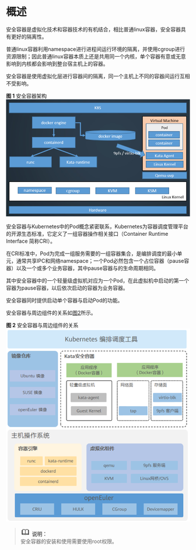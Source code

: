 # 概述

安全容器是虚拟化技术和容器技术的有机结合，相比普通linux容器，安全容器具有更好的隔离性。

普通linux容器利用namespace进行进程间运行环境的隔离，并使用cgroup进行资源限制；因此普通linux容器本质上还是共用同一个内核，单个容器有意或无意影响到内核都会影响到整台宿主机上的容器。

安全容器是使用虚拟化层进行容器间的隔离，同一个主机上不同的容器间运行互相不受影响。

**图 1**  安全容器架构 
![](./figures/kata-arch.png)

安全容器与Kubernetes中的Pod概念紧密联系，Kubernetes为容器调度管理平台的开源生态标准，它定义了一组容器操作相关接口（Container Runtime Interface 简称CRI）。

在CRI标准中，Pod为完成一组服务需要的一组容器集合，是编排调度的最小单元，通常共享IPC和网络namespace；一个Pod必然包含一个占位容器（pause容器）以及一个或多个业务容器，其中pause容器与的生命周期相同。

其中安全容器中的一个轻量级虚拟机对应为一个Pod，在此虚拟机中启动的第一个容器为pause容器，以后依次启动的容器为业务容器。

安全容器同时提供启动单个容器与启动Pod的功能。

安全容器与周边组件的关系如[图2](#fig17734185518269)所示。

**图 2**  安全容器与周边组件的关系<a name="fig17734185518269"></a>  
![](./figures/sec-container.png)

>![](./public_sys-resources/icon-note.gif) **说明：**   
>安全容器的安装和使用需要使用root权限。  

